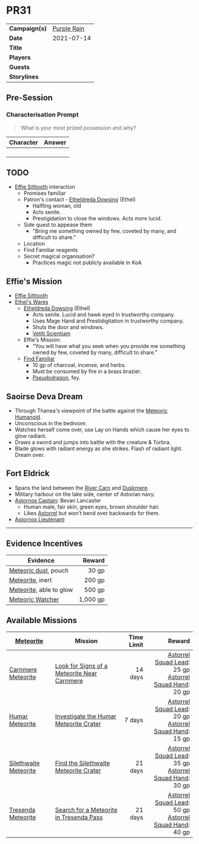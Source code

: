 # PR31

|||
| --- | --- |
| **Campaign(s)** | [Purple Rain](../campaigns/C1-purple-rain.md) | session.3
| **Date** | 2021-07-14 |
| **Title** | |
| **Players** | |
| **Guests** | |
| **Storylines** | |

## Pre-Session

### Characterisation Prompt

> What is your most prized possession and why?

| Character | Answer |
| --- | --- |
| | | characterisation.1
| | |
| | |
| | |

## TODO

- [Effie Silttooth](../characters/effie-silttooth.md) interaction
  - Promises familiar
  - Patron's contact - [Etheldreda Dowsing](../characters/etheldreda-dowsing.md) (Ethel)
    - Halfling woman, old
    - Acts senile.
    - Prestigidation to close the windows. Acts more lucid.
  - Side quest to appease them
    - "Bring me something owned by few, coveted by many, and difficult to share."
  - Location
  - Find Familiar reagents
  - Secret magical organisation?
    - Practices magic not publicly available in KoA

## Effie's Mission

- [Effie Silttooth](../characters/effie-silttooth.md)
- [Ethel's Wares](../places/buildings/shops/ethels-wares.md)
  - [Etheldreda Dowsing](../characters/etheldreda-dowsing.md) (Ethel)
    - Acts senile. Lucid and hawk eyed in trustworthy company.
    - Uses Mage Hand and Prestidigitation in trustworthy company.
    - Shuts the door and windows.
    - [Vetiti Scientiam](../organisations/vetiti-scientiam.md)
  - Effie's Mission:
    - "You will have what you seek when you provide me something owned by few, coveted by many, difficult to share."
  - [Find Familiar](https://www.dndbeyond.com/spells/find-familiar)
    - 10 gp of charcoal, incense, and herbs.
    - Must be consumed by fire in a brass brazier.
    - [Pseudodragon](https://www.dndbeyond.com/monsters/pseudodragon), fey.

## Saoirse Deva Dream

- Through Thanea's viewpoint of the battle against the [Meteoric Humanoid](../creatures/meteoric-humanoid.md).
- Unconscious in the bedroom.
- Watches herself come over, use Lay on Hands which cause her eyes to glow radiant.
- Draws a sword and jumps into battle with the creature & Torbra.
- Blade glows with radiant energy as she strikes. Flash of radiant light. Dream over.

## Fort Eldrick

- Spans the land between the [River Carn](../places/rivers-lakes/river-carn.md) and [Duskmere](../places/rivers-lakes/duskmere.md).
- Military harbour on the lake side, center of Astorian navy.
- [Astornox Captain](../organisations/astornox/ranks/astornox-captain.md): Bevan Lancaster
  - Human male, fair skin, green eyes, brown shoulder hair.
  - Likes [Astorrel](../organisations/astorrel/astorrel.md) but won't bend over backwards for them.
- [Astornox Lieutenant](../organisations/astornox/ranks/astornox-lieutenant.md): 

---

## Evidence Incentives

| Evidence | Reward |
| --- | ---:|
| [Meteoric dust](../items/meteoric/meteoric-dust.md), pouch | 30 gp |
| [Meteorite](../items/meteoric/meteorite.md), inert | 200 gp |
| [Meteorite](../items/meteoric/meteorite.md), able to glow | 500 gp |
| [Meteoric Watcher](../creatures/meteoric-watcher.md) | 1,000 gp |

## Available Missions

| [Meteorite](../items/meteoric/meteorite.md) | Mission | Time Limit | Reward |
| --- | --- | ---:| ---:|
| [Carnmere Meteorite](../items/meteoric/meteorites/carnmere-meteorite.md) | [Look for Signs of a Meteorite Near Carnmere](../storylines/upcoming/look-for-signs-of-a-meteorite-near-carnmere.md) | 14 days | [Astorrel Squad Lead](../organisations/astorrel/ranks/astorrel-squad-lead.md): 25 gp<br>[Astorrel Squad Hand](../organisations/astorrel/ranks/astorrel-squad-hand.md): 20 gp |
| [Humar Meteorite](../items/meteoric/meteorites/humar-meteorite.md) | [Investigate the Humar Meteorite Crater](../storylines/upcoming/investigate-the-humar-meteorite-crater.md) | 7 days | [Astorrel Squad Lead](../organisations/astorrel/ranks/astorrel-squad-lead.md): 20 gp<br>[Astorrel Squad Hand](../organisations/astorrel/ranks/astorrel-squad-hand.md): 15 gp |
| [Silethwaite Meteorite](../items/meteoric/meteorites/silethwaite-meteorite.md) | [Find the Silethwaite Meteorite Crater](../storylines/upcoming/find-the-silethwaite-meteorite-crater.md) | 21 days | [Astorrel Squad Lead](../organisations/astorrel/ranks/astorrel-squad-lead.md): 35 gp<br>[Astorrel Squad Hand](../organisations/astorrel/ranks/astorrel-squad-hand.md): 30 gp |
| [Tresenda Meteorite](../items/meteoric/meteorites/tresenda-meteorite.md) | [Search for a Meteorite in Tresenda Pass](../storylines/upcoming/search-for-a-meteorite-in-tresenda-pass.md) | 21 days | [Astorrel Squad Lead](../organisations/astorrel/ranks/astorrel-squad-lead.md): 50 gp<br>[Astorrel Squad Hand](../organisations/astorrel/ranks/astorrel-squad-hand.md): 40 gp |
